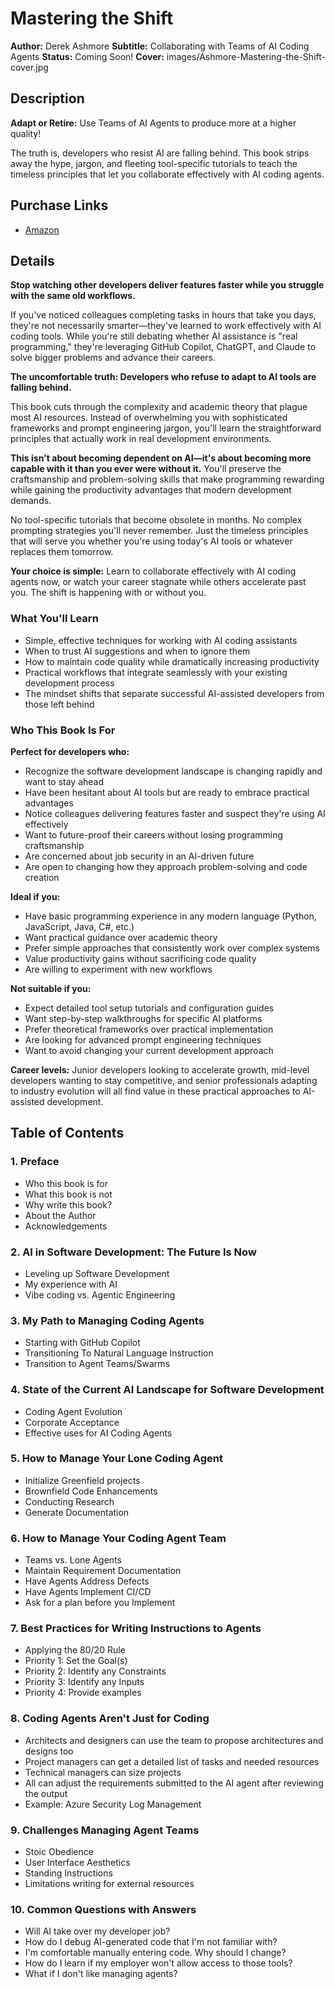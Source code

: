# Mastering the Shift

**Author:** Derek Ashmore
**Subtitle:** Collaborating with Teams of AI Coding Agents
**Status:** Coming Soon!
**Cover:** images/Ashmore-Mastering-the-Shift-cover.jpg

## Description
**Adapt or Retire:** Use Teams of AI Agents to produce more at a higher quality!

The truth is, developers who resist AI are falling behind. This book strips away the hype, jargon, and fleeting tool-specific tutorials to teach the timeless principles that let you collaborate effectively with AI coding agents.

## Purchase Links
- [Amazon](https://amazon.com/tbd)

## Details
**Stop watching other developers deliver features faster while you struggle with the same old workflows.**

If you've noticed colleagues completing tasks in hours that take you days, they're not necessarily smarter—they've learned to work effectively with AI coding tools. While you're still debating whether AI assistance is "real programming," they're leveraging GitHub Copilot, ChatGPT, and Claude to solve bigger problems and advance their careers.

**The uncomfortable truth: Developers who refuse to adapt to AI tools are falling behind.**

This book cuts through the complexity and academic theory that plague most AI resources. Instead of overwhelming you with sophisticated frameworks and prompt engineering jargon, you'll learn the straightforward principles that actually work in real development environments.

**This isn't about becoming dependent on AI—it's about becoming more capable with it than you ever were without it.** You'll preserve the craftsmanship and problem-solving skills that make programming rewarding while gaining the productivity advantages that modern development demands.

No tool-specific tutorials that become obsolete in months. No complex prompting strategies you'll never remember. Just the timeless principles that will serve you whether you're using today's AI tools or whatever replaces them tomorrow.

**Your choice is simple:** Learn to collaborate effectively with AI coding agents now, or watch your career stagnate while others accelerate past you. The shift is happening with or without you.

### What You'll Learn
- Simple, effective techniques for working with AI coding assistants
- When to trust AI suggestions and when to ignore them
- How to maintain code quality while dramatically increasing productivity  
- Practical workflows that integrate seamlessly with your existing development process
- The mindset shifts that separate successful AI-assisted developers from those left behind


### Who This Book Is For
**Perfect for developers who:**
- Recognize the software development landscape is changing rapidly and want to stay ahead
- Have been hesitant about AI tools but are ready to embrace practical advantages
- Notice colleagues delivering features faster and suspect they're using AI effectively
- Want to future-proof their careers without losing programming craftsmanship
- Are concerned about job security in an AI-driven future
- Are open to changing how they approach problem-solving and code creation

**Ideal if you:**
- Have basic programming experience in any modern language (Python, JavaScript, Java, C#, etc.)
- Want practical guidance over academic theory
- Prefer simple approaches that consistently work over complex systems
- Value productivity gains without sacrificing code quality
- Are willing to experiment with new workflows

**Not suitable if you:**
- Expect detailed tool setup tutorials and configuration guides
- Want step-by-step walkthroughs for specific AI platforms
- Prefer theoretical frameworks over practical implementation
- Are looking for advanced prompt engineering techniques
- Want to avoid changing your current development approach

**Career levels:** Junior developers looking to accelerate growth, mid-level developers wanting to stay competitive, and senior professionals adapting to industry evolution will all find value in these practical approaches to AI-assisted development.

## Table of Contents
### 1. Preface
- Who this book is for
- What this book is not
- Why write this book?
- About the Author
- Acknowledgements

### 2. AI in Software Development: The Future Is Now
- Leveling up Software Development
- My experience with AI
- Vibe coding vs. Agentic Engineering

### 3. My Path to Managing Coding Agents
- Starting with GitHub Copilot
- Transitioning To Natural Language Instruction
- Transition to Agent Teams/Swarms

### 4. State of the Current AI Landscape for Software Development
- Coding Agent Evolution
- Corporate Acceptance
- Effective uses for AI Coding Agents

### 5. How to Manage Your Lone Coding Agent
- Initialize Greenfield projects
- Brownfield Code Enhancements
- Conducting Research
- Generate Documentation

### 6. How to Manage Your Coding Agent Team
- Teams vs. Lone Agents
- Maintain Requirement Documentation
- Have Agents Address Defects
- Have Agents Implement CI/CD
- Ask for a plan before you Implement

### 7. Best Practices for Writing Instructions to Agents
- Applying the 80/20 Rule
- Priority 1: Set the Goal(s)
- Priority 2: Identify any Constraints
- Priority 3: Identify any Inputs
- Priority 4: Provide examples

### 8. Coding Agents Aren't Just for Coding
- Architects and designers can use the team to propose architectures and designs too
- Project managers can get a detailed list of tasks and needed resources
- Technical managers can size projects
- All can adjust the requirements submitted to the AI agent after reviewing the output
- Example: Azure Security Log Management

### 9. Challenges Managing Agent Teams
- Stoic Obedience
- User Interface Aesthetics
- Standing Instructions
- Limitations writing for external resources

### 10. Common Questions with Answers
- Will AI take over my developer job?
- How do I debug AI-generated code that I'm not familiar with?
- I'm comfortable manually entering code. Why should I change?
- How do I learn if my employer won't allow access to those tools?
- What if I don't like managing agents?